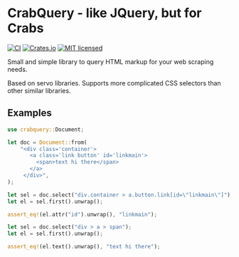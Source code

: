 # CrabQuery - like JQuery, but for Crabs

[![CI][ci-badge]][ci-url]
[![Crates.io][crates-badge]][crates-url]
[![MIT licensed][mit-badge]][mit-url]

[crates-badge]: https://img.shields.io/crates/v/crabquery.svg
[crates-url]: https://crates.io/crates/crabquery
[mit-badge]: https://img.shields.io/badge/license-MIT-blue.svg
[mit-url]: LICENSE
[ci-badge]: https://github.com/Gonzih/crabquery/workflows/CI/badge.svg
[ci-url]: https://github.com/Gonzih/crabquery/actions

Small and simple library to query HTML markup for your web scraping needs.

Based on servo libraries.
Supports more complicated CSS selectors than other similar libraries.

## Examples

```rust
use crabquery::Document;

let doc = Document::from(
    "<div class='container'>
       <a class='link button' id='linkmain'>
         <span>text hi there</span>
       </a>
     </div>",
);

let sel = doc.select("div.container > a.button.link[id=\"linkmain\"]");
let el = sel.first().unwrap();

assert_eq!(el.attr("id").unwrap(), "linkmain");

let sel = doc.select("div > a > span");
let el = sel.first().unwrap();

assert_eq!(el.text().unwrap(), "text hi there");
```
